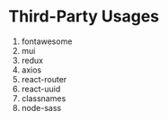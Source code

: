 
Third-Party Usages
=============
1. fontawesome
2. mui
3. redux
4. axios
5. react-router
6. react-uuid
7. classnames 
8. node-sass